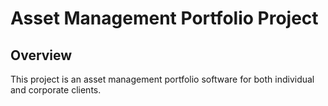 # Asset Management Portfolio Project

## Overview
This project is an asset management portfolio software for both individual and corporate clients.
